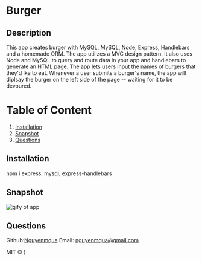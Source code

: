 # Burger

  ## Description
  This app creates burger with MySQL, MySQL, Node, Express, Handlebars and a homemade ORM. The app utilizes a MVC design pattern. It also uses Node and MySQL to query and route data in your app and handlebars to generate an HTML page. The app lets users input the names of burgers that they'd lke to eat. Whenever a user submits a burger's name, the app will diplsay the burger on the left side of the page -- waiting for it to be devoured. 
  
  # Table of Content
  1. [Installation](#installation)
  2. [Snapshot](#snapshot)
  3. [Questions](#questions)

  ## Installation
   npm i express, mysql, express-handlebars
  
  ## Snapshot
   ![gify of app](https://media.giphy.com/media/V9bzUBg71pJXGMF41i/giphy.gif)
  
  ## Questions
  Github:[Nguyenmqua](github.com/Nguyenmqua)
  Email: nguyenmqua@gmail.com
  
   MIT © )